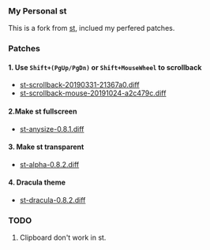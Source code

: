 ### My Personal st
This is a fork from [st](https://st.suckless.org), inclued my perfered patches.

### Patches
#### 1. Use `Shift+(PgUp/PgDn)` or `Shift+MouseWheel` to scrollback
- [st-scrollback-20190331-21367a0.diff](https://st.suckless.org/patches/scrollback/st-scrollback-20190331-21367a0.diff)
- [st-scrollback-mouse-20191024-a2c479c.diff](https://st.suckless.org/patches/scrollback/st-scrollback-mouse-20191024-a2c479c.diff)

#### 2.Make st fullscreen
- [st-anysize-0.8.1.diff](https://st.suckless.org/patches/anysize/st-anysize-0.8.1.diff)

#### 3. Make st transparent
- [st-alpha-0.8.2.diff](https://st.suckless.org/patches/alpha/st-alpha-0.8.2.diff)

#### 4. Dracula theme
- [st-dracula-0.8.2.diff](https://st.suckless.org/patches/dracula/st-dracula-0.8.2.diff)

### TODO
1. Clipboard don't work in st.
